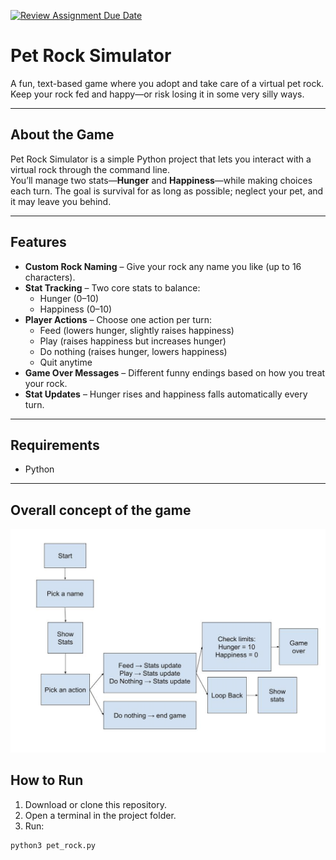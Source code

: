 [![Review Assignment Due Date](https://classroom.github.com/assets/deadline-readme-button-22041afd0340ce965d47ae6ef1cefeee28c7c493a6346c4f15d667ab976d596c.svg)](https://classroom.github.com/a/EKU0JGMm)
# Pet Rock Simulator  

A fun, text-based game where you adopt and take care of a virtual pet rock.  
Keep your rock fed and happy—or risk losing it in some very silly ways.  

---

## About the Game  
Pet Rock Simulator is a simple Python project that lets you interact with a virtual rock through the command line.  
You’ll manage two stats—**Hunger** and **Happiness**—while making choices each turn. The goal is survival for as long as possible; neglect your pet, and it may leave you behind.  

---

## Features  
- **Custom Rock Naming** – Give your rock any name you like (up to 16 characters).  
- **Stat Tracking** – Two core stats to balance:  
  - Hunger (0–10)  
  - Happiness (0–10)  
- **Player Actions** – Choose one action per turn:  
  - Feed (lowers hunger, slightly raises happiness)  
  - Play (raises happiness but increases hunger)  
  - Do nothing (raises hunger, lowers happiness)  
  - Quit anytime  
- **Game Over Messages** – Different funny endings based on how you treat your rock.  
- **Stat Updates** – Hunger rises and happiness falls automatically every turn.  

---

## Requirements  
- Python 


---
## Overall concept of the game 
![alt text](image.png)
##  How to Run  
1. Download or clone this repository.  
2. Open a terminal in the project folder.  
3. Run:  

```bash
python3 pet_rock.py
